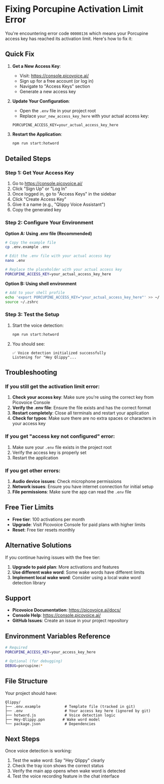 # Fixing Porcupine Activation Limit Error

You're encountering error code `00000136` which means your Porcupine access key has reached its activation limit. Here's how to fix it:

## Quick Fix

1. **Get a New Access Key**:
   - Visit: https://console.picovoice.ai/
   - Sign up for a free account (or log in)
   - Navigate to "Access Keys" section
   - Generate a new access key

2. **Update Your Configuration**:
   - Open the `.env` file in your project root
   - Replace `your_new_access_key_here` with your actual access key:
   ```
   PORCUPINE_ACCESS_KEY=your_actual_access_key_here
   ```

3. **Restart the Application**:
   ```bash
   npm run start:hotword
   ```

## Detailed Steps

### Step 1: Get Your Access Key

1. Go to https://console.picovoice.ai/
2. Click "Sign Up" or "Log In"
3. Once logged in, go to "Access Keys" in the sidebar
4. Click "Create Access Key"
5. Give it a name (e.g., "Qlippy Voice Assistant")
6. Copy the generated key

### Step 2: Configure Your Environment

**Option A: Using .env file (Recommended)**
```bash
# Copy the example file
cp .env.example .env

# Edit the .env file with your actual access key
nano .env

# Replace the placeholder with your actual access key
PORCUPINE_ACCESS_KEY=your_actual_access_key_here
```

**Option B: Using shell environment**
```bash
# Add to your shell profile
echo 'export PORCUPINE_ACCESS_KEY="your_actual_access_key_here"' >> ~/.zshrc
source ~/.zshrc
```

### Step 3: Test the Setup

1. Start the voice detection:
   ```bash
   npm run start:hotword
   ```

2. You should see:
   ```
   ✅ Voice detection initialized successfully
   Listening for "Hey Qlippy"...
   ```

## Troubleshooting

### If you still get the activation limit error:

1. **Check your access key**: Make sure you're using the correct key from Picovoice Console
2. **Verify the .env file**: Ensure the file exists and has the correct format
3. **Restart completely**: Close all terminals and restart your application
4. **Check for typos**: Make sure there are no extra spaces or characters in your access key

### If you get "access key not configured" error:

1. Make sure your `.env` file exists in the project root
2. Verify the access key is properly set
3. Restart the application

### If you get other errors:

1. **Audio device issues**: Check microphone permissions
2. **Network issues**: Ensure you have internet connection for initial setup
3. **File permissions**: Make sure the app can read the `.env` file

## Free Tier Limits

- **Free tier**: 100 activations per month
- **Upgrade**: Visit Picovoice Console for paid plans with higher limits
- **Reset**: Free tier resets monthly

## Alternative Solutions

If you continue having issues with the free tier:

1. **Upgrade to paid plan**: More activations and features
2. **Use different wake word**: Some wake words have different limits
3. **Implement local wake word**: Consider using a local wake word detection library

## Support

- **Picovoice Documentation**: https://picovoice.ai/docs/
- **Console Help**: https://console.picovoice.ai/
- **GitHub Issues**: Create an issue in your project repository

## Environment Variables Reference

```bash
# Required
PORCUPINE_ACCESS_KEY=your_access_key_here

# Optional (for debugging)
DEBUG=porcupine:*
```

## File Structure

Your project should have:
```
Qlippy/
├── .env.example           # Template file (tracked in git)
├── .env                   # Your access key here (ignored by git)
├── hotword.js             # Voice detection logic
├── Hey-Qlippy.ppn        # Wake word model
└── package.json           # Dependencies
```

## Next Steps

Once voice detection is working:

1. Test the wake word: Say "Hey Qlippy" clearly
2. Check the tray icon shows the correct status
3. Verify the main app opens when wake word is detected
4. Test the voice recording feature in the chat interface 